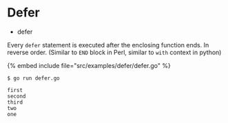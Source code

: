 # Defer

* defer


Every `defer` statement is executed after the enclosing function ends.
In reverse order. (Similar to `END` block in Perl, similar to `with` context in python)

{% embed include file="src/examples/defer/defer.go" %}

```
$ go run defer.go

first
second
third
two
one
```


